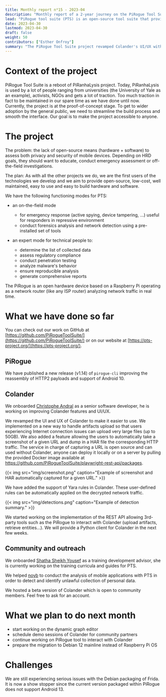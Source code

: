 ```yaml
---
title: Monthly report n⁰15 - 2023-04
description: "Monthly report of a 2-year journey on the PiRogue Tool Suite project"
lead: "PiRogue tool suite (PTS) is an open-source tool suite that provides a comprehensive mobile forensic and network traffic analysis platform."
date: 2023-04-30
lastmod: 2023-04-30
draft: false
weight: 50
contributors: ["Esther Onfroy"]
summary: "The PiRogue Tool Suite project revamped Colander's UI/UX with new features like large file upload, URL screenshot capture, and Yara rule support."
---
```


# Context of the project
PiRogue Tool Suite is a reboot of PiRanhaLysis project. Today, PiRanhaLysis is used by a lot of people ranging from universities (the University of Yale as an example), activists, NGOs and gets a lot of traction. Too much traction in fact to be maintained in our spare time as we have done until now. Currently, the project is at the proof-of-concept stage. To get to wider adoption by the general public, we need to streamline the build process and smooth the interface. Our goal is to make the project accessible to anyone.

# The project
The problem: the lack of open-source means (hardware + software) to assess both privacy and security of mobile devices. Depending on HRD goals, they should want to educate, conduct emergency assessment or off-the-field investigations.

The plan: As with all the other projects we do, we are the first users of the technologies we develop and we aim to provide open-source, low-cost, well maintained, easy to use and easy to build hardware and software. 

We have the following functioning modes for PTS:

- an on-the-field mode
  - for emergency response (active spying, device tampering, ...) useful for responders in repressive environment
  - conduct forensics analysis and network detection using a pre-installed set of tools

- an expert mode for technical people to:
  - determine the list of collected data
  - assess regulatory compliance
  - conduct penetration testing 
  - analyze malware's behavior
  - ensure reproducible analysis
  - generate comprehensive reports

The PiRogue is an open hardware device based on a Raspberry Pi operating as a network router (like any ISP router) analyzing network traffic in real time. 

# What we have done so far
You can check out our work on GitHub at [https://github.com/PiRogueToolSuite/](https://github.com/PiRogueToolSuite/) or on our website at [https://pts-project.org/](https://pts-project.org/).

## PiRogue
We have published a new release (v1.14) of `pirogue-cli` improving the reassembly of HTTP2 payloads and support of Android 10.

## Colander
We onboarded [Christophe Andral](https://github.com/TontonSancho) as a senior software developer, he is working on improving Colander features and UI/UX.

We revamped the UI and UX of Colander to make it easier to use. We implemented on a new way to handle artifacts upload so that users experiencing Internet connection issues can upload very large files (up to 50GB). We also added a feature allowing the users to automatically take a screenshot of a given URL and dump in a HAR file the corresponding HTTP traffic. The service in charge of capturing a URL is open source and can used without Colander, anyone can deploy it locally or on a server by pulling the provided Docker image available at https://github.com/PiRogueToolSuite/playwright-rest-api/packages.

{{< img src="img/screenshot.png" caption="Example of screenshot and HAR automatically captured for a given URL." >}}

We have added the support of Yara rules in Colander. These user-defined rules can be automatically applied on the decrypted network traffic.

{{< img src="img/detections.png" caption="Example of detection summary." >}}

We started working on the implementation of the REST API allowing 3rd-party tools such as the PiRogue to interact with Colander (upload artifacts, retrieve entities...). We will provide a Python client for Colander in the next few weeks.

## Community and outreach
We onboarded [Shatha Sheikh Yousef](https://www.linkedin.com/in/shatha-sheikh-yousef-642104141) as a training development advisor, she is currently working on the training curricula and guides for PTS.

We helped [noyb](https://noyb.eu) to conduct the analysis of mobile applications with PTS in order to detect and identify unlawful collection of personal data.

We hosted a beta version of Colander which is open to community members. Feel free to ask for an account.

# What we plan to do next month
* start working on the dynamic graph editor
* schedule demo sessions of Colander for community partners
* continue working on PiRogue tool to interact with Colander
* prepare the migration to Debian 12 mainline instead of Raspberry Pi OS

# Challenges
We are still experiencing serious issues with the Debian packaging of Frida. It is now a show stopper since the current version packaged within PiRogue does not support Android 13.